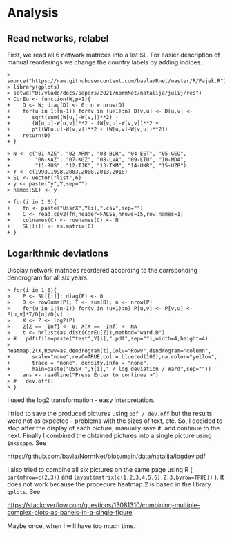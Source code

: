 # Analysis

## Read networks, relabel

First, we read all 6 network matrices into a list SL. For easier description of manual reorderings we change the country labels by adding indices.
```
> source("https://raw.githubusercontent.com/bavla/Rnet/master/R/Pajek.R")
> library(gplots)
> setwd("D:/vlado/docs/papers/2021/normNet/natalija/julij/res")
> CorEu <- function(W,p=1){
+    D <- W; diag(D) <- 0; n = nrow(D)
+    for(u in 1:(n-1)) for(v in (u+1):n) D[v,u] <- D[u,v] <- 
+       sqrt(sum((W[u,]-W[v,])**2) -
+       (W[u,u]-W[u,v])**2 - (W[v,u]-W[v,v])**2 +
+       p*((W[u,u]-W[v,v])**2 + (W[u,v]-W[v,u])**2)) 
+    return(D)
+ }

> N <- c("01-AZE", "02-ARM", "03-BLR", "04-EST", "05-GEO",
+        "06-KAZ", "07-KGZ", "08-LVA", "09-LTU", "10-MDA",
+        "11-RUS", "12-TJK", "13-TKM", "14-UKR", "15-UZB")
> Y <- c(1993,1998,2003,2008,2013,2018)
> SL <- vector("list",6)
> y <- paste("y",Y,sep="")
> names(SL) <- y

> for(i in 1:6){
+    fn <- paste("UssrX",Y[i],".csv",sep="")
+    C <- read.csv2(fn,header=FALSE,nrows=15,row.names=1)
+    colnames(C) <- rownames(C) <- N
+    SL[[i]] <- as.matrix(C)
+ }
```
## Logarithmic deviations

Display network matrices reordered according to the corrsponding dendrogram for all six years.
```
> for(i in 1:6){
>    P <- SL[[i]]; diag(P) <- 0
>    D <- rowSums(P); T <- sum(D); n <- nrow(P)
>    for(u in 1:(n-1)) for(v in (u+1):n) P[u,v] <- P[v,u] <- P[u,v]*T/D[u]/D[v]
>    X <- Z <- log2(P)
>    Z[Z == -Inf] <- 0; X[X == -Inf] <- NA 
>    t <- hclust(as.dist(CorEu(Z)),method="ward.D")
> #   pdf(file=paste("test",Y[i],".pdf",sep=""),width=4,height=4)
>    heatmap.2(X,Rowv=as.dendrogram(t),Colv="Rowv",dendrogram="column",
+       scale="none",revC=TRUE,col = bluered(100),na.color="yellow",
+       trace = "none", density.info = "none",
+       main=paste("USSR ",Y[i]," / log deviation / Ward",sep=""))
>    ans <- readline("Press Enter to continue >")
> #   dev.off()
> }
```
I used the log2 transformation - easy interpretation. 

I tried to save the produced pictures using `pdf / dev.off` but the results were not as expected - problems with the sizes of text, etc. So, I decided to stop after the display of each picture, manually save it, and continue to the next. Finally I combined the obtained pictures into a single picture using `Inkscape`. See

https://github.com/bavla/NormNet/blob/main/data/natalija/logdev.pdf

I also tried to combine all six pictures on the same page using R ( `par(mfrow=c(2,3))` and `layout(matrix(c(1,2,3,4,5,6),2,3,byrow=TRUE))` ). It does not work because the procedure heatmap.2 is based in the library `gplots`. See

https://stackoverflow.com/questions/13081310/combining-multiple-complex-plots-as-panels-in-a-single-figure

Maybe once, when I will have too much time.

```

```
